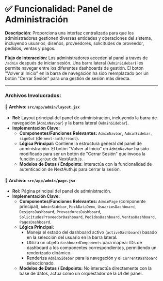 # ✅ Funcionalidad: Panel de Administración

**Descripción:** Proporciona una interfaz centralizada para que los administradores gestionen diversas entidades y operaciones del sistema, incluyendo usuarios, diseños, proveedores, solicitudes de proveedor, pedidos, ventas y pagos.

**Flujo de Interacción:** Los administradores acceden al panel a través de `/admin` después de iniciar sesión. Una barra lateral (`AdminSidebar`) les permite navegar entre los diferentes dashboards de gestión. El botón "Volver al Inicio" en la barra de navegación ha sido reemplazado por un botón "Cerrar Sesión" para una gestión de sesión más directa.

---

### Archivos Involucrados:

#### 📄 **Archivo:** `src/app/admin/layout.jsx`
* **Rol:** Layout principal del panel de administración, incluyendo la barra de navegación (`AdminNavbar`) y la barra lateral (`AdminSidebar`).
* **Implementación Clave:**
    * **Componentes/Funciones Relevantes:** `AdminNavbar`, `AdminSidebar`, `signOut` (de `next-auth/react`).
    * **Lógica Principal:** Contiene la estructura general del panel de administración. El botón "Volver al Inicio" en `AdminNavbar` ha sido modificado para ser un botón de "Cerrar Sesión" que invoca la función `signOut` de NextAuth.js.
    * **Modelos de Datos / Endpoints:** Interactúa con la funcionalidad de autenticación de NextAuth.js para cerrar la sesión.

#### 📄 **Archivo:** `src/app/admin/page.jsx`
* **Rol:** Página principal del panel de administración.
* **Implementación Clave:**
    * **Componentes/Funciones Relevantes:** `AdminPage` (componente principal), `AdminSidebar`, `MockDataDemo`, `UsuariosDashboard`, `DesignsDashboard`, `ProveedoresDashboard`, `SolicitudesProveedorDashboard`, `PedidosDashboard`, `VentasDashboard`, `PagosDashboard`.
    * **Lógica Principal:**
        *   Maneja el estado del dashboard activo (`activeDashboard`) basado en la selección del usuario en la barra lateral.
        *   Utiliza un objeto `dashboardComponents` para mapear IDs de dashboard a los componentes correspondientes, permitiendo un renderizado dinámico.
        *   Renderiza `AdminSidebar` para la navegación y el `CurrentDashboard` seleccionado.
    * **Modelos de Datos / Endpoints:** No interactúa directamente con la base de datos, actúa como un orquestador de la UI del panel.
